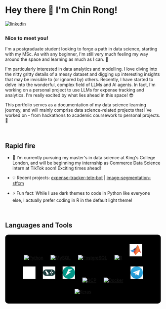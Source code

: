 # Hey there 👋 I'm Chin Rong!  
  

<a href="https://linkedin.com/in/ongchinrong12" target="_blank">
<img src=https://img.shields.io/badge/linkedin-%231E77B5.svg?&style=for-the-badge&logo=linkedin&logoColor=white alt=linkedin style="margin-bottom: 5px;" />
</a>

  



### Nice to meet you!  
I'm a postgraduate student looking to forge a path in data science, starting with my MSc. As with any beginner, I'm still very much feeling my way around the space and learning as much as I can. 📖

I'm particularly interested in data analytics and modelling. I love diving into the nitty gritty details of a messy dataset and digging up interesting insights that may be invisible to (or ignored by) others. Recently, I have started to delve into the wonderful, complex field of LLMs and AI agents. In fact, I'm working on a personal project to use LLMs for expense tracking and analytics. I'm really excited by what lies ahead in this space! 😎 

This portfolio serves as a documentation of my data science learning journey, and will mainly comprise data science-related projects that I've worked on - from hackathons to academic coursework to personal projects. 💯 

  

<br/>  


## Rapid fire  
- 🔭 I’m currently pursuing my master's in data science at King's College London, and will be beginning my internship as Commerce Data Science intern at TikTok soon! Exciting times ahead!
  

- 💡 Recent projects: [expense-tracker-tele-bot](https://github.com/crong12/expense-tracker-tele-bot) | [image-segmentation-sffcm](https://github.com/crong12/image-segmentation-sffcm) 
  

- ⚡ Fun fact: While I use dark themes to code in Python like everyone else, I actually prefer coding in R in the default light theme!   
  

<br/>  


## Languages and Tools  
<div align="center" style="background-color: #000; padding: 20px; border-radius: 10px;"> 
  <a href="https://www.python.org/" target="_blank"><img style="margin: 10px" src="https://profilinator.rishav.dev/skills-assets/python-original.svg" alt="Python" height="40" /></a> 
  <a href="https://www.mysql.com/" target="_blank"><img style="margin: 10px" src="https://profilinator.rishav.dev/skills-assets/mysql-original-wordmark.svg" alt="MySQL" height="40" /></a>   
  <a href="https://www.postgresql.org/" target="_blank"><img style="margin: 10px" src="https://profilinator.rishav.dev/skills-assets/postgresql-original-wordmark.svg" alt="PostgreSQL" height="40" /></a>
  <a href="https://www.r-project.org/" target="_blank"><img style="margin: 10px" src="https://profilinator.rishav.dev/skills-assets/r.svg" alt="R" height="40" /></a>  
  <a href="https://uk.mathworks.com/products/matlab.html" target="_blank"><img style="margin: 10px" src="icons/matlab-svgrepo-com.svg" alt="MATLAB" height="40" /></a>  
  <a href="https://platform.openai.com/" target="_blank"><img style="margin: 10px" src="icons/openai.svg" alt="OpenAI" height="40" /></a>
  <a href="https://www.langchain.com/langgraph" target="_blank"><img style="margin: 10px" src="icons/langgraph.svg" alt="LangGraph" height="40" /></a>
  <a href="https://fastapi.tiangolo.com/" target="_blank"><img style="margin: 10px" src="icons/fastapi.svg" alt="FastAPI" height="40" /></a>
  <a href="https://cloud.google.com/" target="_blank"><img style="margin: 10px" src="https://profilinator.rishav.dev/skills-assets/google_cloud-icon.svg" alt="GCP" height="40" /></a>  
  <a href="https://www.docker.com/" target="_blank"><img style="margin: 10px" src="https://profilinator.rishav.dev/skills-assets/docker-original-wordmark.svg" alt="Docker" height="40" /></a>
  <a href="https://core.telegram.org/bots/api" target="_blank"><img style="margin: 10px" src="icons/Telegram_logo.svg" alt="Telegram" height="40" /></a>
  <a href="https://keras.io/" target="_blank"><img style="margin: 10px" src="https://profilinator.rishav.dev/skills-assets/keras.png" alt="Keras" height="40" /></a>  
</div>  

<br/>  
